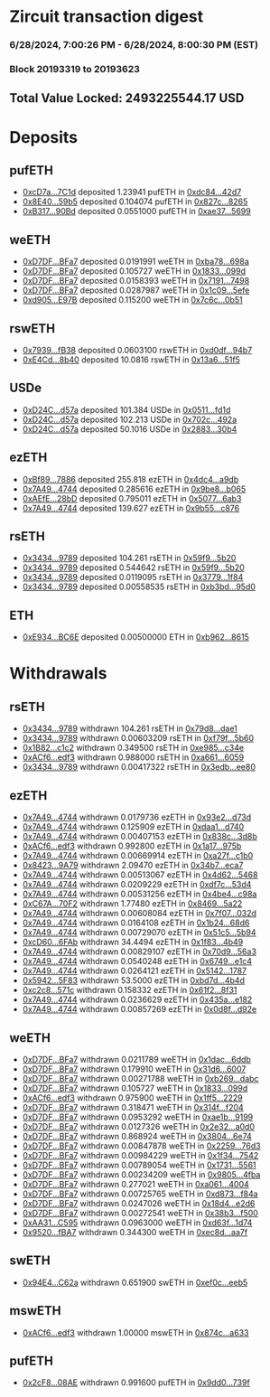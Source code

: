 # Zircuit transaction digest
### 6/28/2024, 7:00:26 PM - 6/28/2024, 8:00:30 PM (EST)
### Block 20193319 to 20193623

## Total Value Locked: 2493225544.17 USD

# Deposits
## pufETH
- [0xcD7a...7C1d](https://etherscan.io/address/0xcD7a011517F5C038995aFAF5a84F4959E0F07C1d) deposited 1.23941 pufETH in [0xdc84...42d7](https://etherscan.io/tx/0xcD7a011517F5C038995aFAF5a84F4959E0F07C1d)
- [0x8E40...59b5](https://etherscan.io/address/0x8E40D11d55efa22aE81D419Bc1ed7A8Cb24659b5) deposited 0.104074 pufETH in [0x827c...8265](https://etherscan.io/tx/0x8E40D11d55efa22aE81D419Bc1ed7A8Cb24659b5)
- [0xB317...90Bd](https://etherscan.io/address/0xB3176E67b50B4B76a76fD0cCca88133B8B2690Bd) deposited 0.0551000 pufETH in [0xae37...5699](https://etherscan.io/tx/0xB3176E67b50B4B76a76fD0cCca88133B8B2690Bd)
## weETH
- [0xD7DF...BFa7](https://etherscan.io/address/0xD7DF7E085214743530afF339aFC420c7c720BFa7) deposited 0.0191991 weETH in [0xba78...698a](https://etherscan.io/tx/0xD7DF7E085214743530afF339aFC420c7c720BFa7)
- [0xD7DF...BFa7](https://etherscan.io/address/0xD7DF7E085214743530afF339aFC420c7c720BFa7) deposited 0.105727 weETH in [0x1833...099d](https://etherscan.io/tx/0xD7DF7E085214743530afF339aFC420c7c720BFa7)
- [0xD7DF...BFa7](https://etherscan.io/address/0xD7DF7E085214743530afF339aFC420c7c720BFa7) deposited 0.0158393 weETH in [0x7191...7498](https://etherscan.io/tx/0xD7DF7E085214743530afF339aFC420c7c720BFa7)
- [0xD7DF...BFa7](https://etherscan.io/address/0xD7DF7E085214743530afF339aFC420c7c720BFa7) deposited 0.0287987 weETH in [0x1c09...5efe](https://etherscan.io/tx/0xD7DF7E085214743530afF339aFC420c7c720BFa7)
- [0xd905...E97B](https://etherscan.io/address/0xd9056a797cea3d1e943Bf720944b4445D2D5E97B) deposited 0.115200 weETH in [0x7c6c...0b51](https://etherscan.io/tx/0xd9056a797cea3d1e943Bf720944b4445D2D5E97B)
## rswETH
- [0x7939...fB38](https://etherscan.io/address/0x79398D86269A3f34Ece4641cFB646295Fd24fB38) deposited 0.0603100 rswETH in [0xd0df...94b7](https://etherscan.io/tx/0x79398D86269A3f34Ece4641cFB646295Fd24fB38)
- [0xE4Cd...8b40](https://etherscan.io/address/0xE4Cde89434732aE46d3cC124fC0215D523F08b40) deposited 10.0816 rswETH in [0x13a6...51f5](https://etherscan.io/tx/0xE4Cde89434732aE46d3cC124fC0215D523F08b40)
## USDe
- [0xD24C...d57a](https://etherscan.io/address/0xD24Cfe2d0fa81369ca6291c28ac5426e16B6d57a) deposited 101.384 USDe in [0x0511...fd1d](https://etherscan.io/tx/0xD24Cfe2d0fa81369ca6291c28ac5426e16B6d57a)
- [0xD24C...d57a](https://etherscan.io/address/0xD24Cfe2d0fa81369ca6291c28ac5426e16B6d57a) deposited 102.213 USDe in [0x702c...492a](https://etherscan.io/tx/0xD24Cfe2d0fa81369ca6291c28ac5426e16B6d57a)
- [0xD24C...d57a](https://etherscan.io/address/0xD24Cfe2d0fa81369ca6291c28ac5426e16B6d57a) deposited 50.1016 USDe in [0x2883...30b4](https://etherscan.io/tx/0xD24Cfe2d0fa81369ca6291c28ac5426e16B6d57a)
## ezETH
- [0xBf89...7886](https://etherscan.io/address/0xBf891E7eFCC98A8239385D3172bA10AD593c7886) deposited 255.818 ezETH in [0x4dc4...a9db](https://etherscan.io/tx/0xBf891E7eFCC98A8239385D3172bA10AD593c7886)
- [0x7A49...4744](https://etherscan.io/address/0x7A493Be5c2ce014cD049Bf178a1ac0Db1B434744) deposited 0.285616 ezETH in [0x9be8...b065](https://etherscan.io/tx/0x7A493Be5c2ce014cD049Bf178a1ac0Db1B434744)
- [0xAEfE...28bD](https://etherscan.io/address/0xAEfEBCbf790b4e6a8D40475cEe1c4D9ce1B928bD) deposited 0.795011 ezETH in [0x5077...6ab3](https://etherscan.io/tx/0xAEfEBCbf790b4e6a8D40475cEe1c4D9ce1B928bD)
- [0x7A49...4744](https://etherscan.io/address/0x7A493Be5c2ce014cD049Bf178a1ac0Db1B434744) deposited 139.627 ezETH in [0x9b55...c876](https://etherscan.io/tx/0x7A493Be5c2ce014cD049Bf178a1ac0Db1B434744)
## rsETH
- [0x3434...9789](https://etherscan.io/address/0x34349c5569e7B846c3558961552D2202760A9789) deposited 104.261 rsETH in [0x59f9...5b20](https://etherscan.io/tx/0x34349c5569e7B846c3558961552D2202760A9789)
- [0x3434...9789](https://etherscan.io/address/0x34349c5569e7B846c3558961552D2202760A9789) deposited 0.544642 rsETH in [0x59f9...5b20](https://etherscan.io/tx/0x34349c5569e7B846c3558961552D2202760A9789)
- [0x3434...9789](https://etherscan.io/address/0x34349c5569e7B846c3558961552D2202760A9789) deposited 0.0119095 rsETH in [0x3779...1f84](https://etherscan.io/tx/0x34349c5569e7B846c3558961552D2202760A9789)
- [0x3434...9789](https://etherscan.io/address/0x34349c5569e7B846c3558961552D2202760A9789) deposited 0.00558535 rsETH in [0xb3bd...95d0](https://etherscan.io/tx/0x34349c5569e7B846c3558961552D2202760A9789)
## ETH
- [0xE934...BC6E](https://etherscan.io/address/0xE934D7f42676EAa1ae72F5a84d5b3Ec17dD4BC6E) deposited 0.00500000 ETH in [0xb962...8615](https://etherscan.io/tx/0xE934D7f42676EAa1ae72F5a84d5b3Ec17dD4BC6E)
# Withdrawals
## rsETH
- [0x3434...9789](https://etherscan.io/address/0x34349c5569e7B846c3558961552D2202760A9789) withdrawn 104.261 rsETH in [0x79d8...dae1](https://etherscan.io/tx/0x34349c5569e7B846c3558961552D2202760A9789)
- [0x3434...9789](https://etherscan.io/address/0x34349c5569e7B846c3558961552D2202760A9789) withdrawn 0.00603209 rsETH in [0xf79f...5b60](https://etherscan.io/tx/0x34349c5569e7B846c3558961552D2202760A9789)
- [0x1B82...c1c2](https://etherscan.io/address/0x1B82f89b7149D1C4De6e0AEfeda3f9503cAbc1c2) withdrawn 0.349500 rsETH in [0xe985...c34e](https://etherscan.io/tx/0x1B82f89b7149D1C4De6e0AEfeda3f9503cAbc1c2)
- [0xACf6...edf3](https://etherscan.io/address/0xACf61Fd6D3E5db006823dFE041De1208aF0bedf3) withdrawn 0.988000 rsETH in [0xa661...6059](https://etherscan.io/tx/0xACf61Fd6D3E5db006823dFE041De1208aF0bedf3)
- [0x3434...9789](https://etherscan.io/address/0x34349c5569e7B846c3558961552D2202760A9789) withdrawn 0.00417322 rsETH in [0x3edb...ee80](https://etherscan.io/tx/0x34349c5569e7B846c3558961552D2202760A9789)
## ezETH
- [0x7A49...4744](https://etherscan.io/address/0x7A493Be5c2ce014cD049Bf178a1ac0Db1B434744) withdrawn 0.0179736 ezETH in [0x93e2...d73d](https://etherscan.io/tx/0x7A493Be5c2ce014cD049Bf178a1ac0Db1B434744)
- [0x7A49...4744](https://etherscan.io/address/0x7A493Be5c2ce014cD049Bf178a1ac0Db1B434744) withdrawn 0.125909 ezETH in [0xdaa1...d740](https://etherscan.io/tx/0x7A493Be5c2ce014cD049Bf178a1ac0Db1B434744)
- [0x7A49...4744](https://etherscan.io/address/0x7A493Be5c2ce014cD049Bf178a1ac0Db1B434744) withdrawn 0.00407153 ezETH in [0x838c...3d8b](https://etherscan.io/tx/0x7A493Be5c2ce014cD049Bf178a1ac0Db1B434744)
- [0xACf6...edf3](https://etherscan.io/address/0xACf61Fd6D3E5db006823dFE041De1208aF0bedf3) withdrawn 0.992800 ezETH in [0x1a17...975b](https://etherscan.io/tx/0xACf61Fd6D3E5db006823dFE041De1208aF0bedf3)
- [0x7A49...4744](https://etherscan.io/address/0x7A493Be5c2ce014cD049Bf178a1ac0Db1B434744) withdrawn 0.00669914 ezETH in [0xa27f...c1b0](https://etherscan.io/tx/0x7A493Be5c2ce014cD049Bf178a1ac0Db1B434744)
- [0x8423...9A79](https://etherscan.io/address/0x842333eBa5cbfc9bE5C3A4aD8353D03760109A79) withdrawn 2.09470 ezETH in [0x34b7...eca7](https://etherscan.io/tx/0x842333eBa5cbfc9bE5C3A4aD8353D03760109A79)
- [0x7A49...4744](https://etherscan.io/address/0x7A493Be5c2ce014cD049Bf178a1ac0Db1B434744) withdrawn 0.00513067 ezETH in [0x4d62...5468](https://etherscan.io/tx/0x7A493Be5c2ce014cD049Bf178a1ac0Db1B434744)
- [0x7A49...4744](https://etherscan.io/address/0x7A493Be5c2ce014cD049Bf178a1ac0Db1B434744) withdrawn 0.0209229 ezETH in [0xdf7c...53d4](https://etherscan.io/tx/0x7A493Be5c2ce014cD049Bf178a1ac0Db1B434744)
- [0x7A49...4744](https://etherscan.io/address/0x7A493Be5c2ce014cD049Bf178a1ac0Db1B434744) withdrawn 0.00531256 ezETH in [0x4be4...c98a](https://etherscan.io/tx/0x7A493Be5c2ce014cD049Bf178a1ac0Db1B434744)
- [0xC67A...70F2](https://etherscan.io/address/0xC67Ad4730CBc4Cf8a99c590ddb5d1351c9AB70F2) withdrawn 1.77480 ezETH in [0x8469...5a22](https://etherscan.io/tx/0xC67Ad4730CBc4Cf8a99c590ddb5d1351c9AB70F2)
- [0x7A49...4744](https://etherscan.io/address/0x7A493Be5c2ce014cD049Bf178a1ac0Db1B434744) withdrawn 0.00608084 ezETH in [0x7f07...032d](https://etherscan.io/tx/0x7A493Be5c2ce014cD049Bf178a1ac0Db1B434744)
- [0x7A49...4744](https://etherscan.io/address/0x7A493Be5c2ce014cD049Bf178a1ac0Db1B434744) withdrawn 0.0164108 ezETH in [0x1b24...68d6](https://etherscan.io/tx/0x7A493Be5c2ce014cD049Bf178a1ac0Db1B434744)
- [0x7A49...4744](https://etherscan.io/address/0x7A493Be5c2ce014cD049Bf178a1ac0Db1B434744) withdrawn 0.00729070 ezETH in [0x51c5...5b94](https://etherscan.io/tx/0x7A493Be5c2ce014cD049Bf178a1ac0Db1B434744)
- [0xcD60...6FAb](https://etherscan.io/address/0xcD60678472AcfdABA912fFF2cE85cE54fB556FAb) withdrawn 34.4494 ezETH in [0x1f83...4b49](https://etherscan.io/tx/0xcD60678472AcfdABA912fFF2cE85cE54fB556FAb)
- [0x7A49...4744](https://etherscan.io/address/0x7A493Be5c2ce014cD049Bf178a1ac0Db1B434744) withdrawn 0.00829107 ezETH in [0x70d9...56a3](https://etherscan.io/tx/0x7A493Be5c2ce014cD049Bf178a1ac0Db1B434744)
- [0x7A49...4744](https://etherscan.io/address/0x7A493Be5c2ce014cD049Bf178a1ac0Db1B434744) withdrawn 0.0540248 ezETH in [0x6749...e1c4](https://etherscan.io/tx/0x7A493Be5c2ce014cD049Bf178a1ac0Db1B434744)
- [0x7A49...4744](https://etherscan.io/address/0x7A493Be5c2ce014cD049Bf178a1ac0Db1B434744) withdrawn 0.0264121 ezETH in [0x5142...1787](https://etherscan.io/tx/0x7A493Be5c2ce014cD049Bf178a1ac0Db1B434744)
- [0x5942...5F83](https://etherscan.io/address/0x59426902B232182A6e833903761Ef617E1375F83) withdrawn 53.5000 ezETH in [0xbd7d...4b4d](https://etherscan.io/tx/0x59426902B232182A6e833903761Ef617E1375F83)
- [0xc2c8...571c](https://etherscan.io/address/0xc2c8fcFAfb713E8Da8Dc54e3faE4C23636a1571c) withdrawn 0.158332 ezETH in [0x61f2...8f31](https://etherscan.io/tx/0xc2c8fcFAfb713E8Da8Dc54e3faE4C23636a1571c)
- [0x7A49...4744](https://etherscan.io/address/0x7A493Be5c2ce014cD049Bf178a1ac0Db1B434744) withdrawn 0.0236629 ezETH in [0x435a...e182](https://etherscan.io/tx/0x7A493Be5c2ce014cD049Bf178a1ac0Db1B434744)
- [0x7A49...4744](https://etherscan.io/address/0x7A493Be5c2ce014cD049Bf178a1ac0Db1B434744) withdrawn 0.00857269 ezETH in [0x0d8f...d92e](https://etherscan.io/tx/0x7A493Be5c2ce014cD049Bf178a1ac0Db1B434744)
## weETH
- [0xD7DF...BFa7](https://etherscan.io/address/0xD7DF7E085214743530afF339aFC420c7c720BFa7) withdrawn 0.0211789 weETH in [0x1dac...6ddb](https://etherscan.io/tx/0xD7DF7E085214743530afF339aFC420c7c720BFa7)
- [0xD7DF...BFa7](https://etherscan.io/address/0xD7DF7E085214743530afF339aFC420c7c720BFa7) withdrawn 0.179910 weETH in [0x31d6...6007](https://etherscan.io/tx/0xD7DF7E085214743530afF339aFC420c7c720BFa7)
- [0xD7DF...BFa7](https://etherscan.io/address/0xD7DF7E085214743530afF339aFC420c7c720BFa7) withdrawn 0.00271788 weETH in [0xb269...dabc](https://etherscan.io/tx/0xD7DF7E085214743530afF339aFC420c7c720BFa7)
- [0xD7DF...BFa7](https://etherscan.io/address/0xD7DF7E085214743530afF339aFC420c7c720BFa7) withdrawn 0.105727 weETH in [0x1833...099d](https://etherscan.io/tx/0xD7DF7E085214743530afF339aFC420c7c720BFa7)
- [0xACf6...edf3](https://etherscan.io/address/0xACf61Fd6D3E5db006823dFE041De1208aF0bedf3) withdrawn 0.975900 weETH in [0x1ff5...2229](https://etherscan.io/tx/0xACf61Fd6D3E5db006823dFE041De1208aF0bedf3)
- [0xD7DF...BFa7](https://etherscan.io/address/0xD7DF7E085214743530afF339aFC420c7c720BFa7) withdrawn 0.318471 weETH in [0x314f...f204](https://etherscan.io/tx/0xD7DF7E085214743530afF339aFC420c7c720BFa7)
- [0xD7DF...BFa7](https://etherscan.io/address/0xD7DF7E085214743530afF339aFC420c7c720BFa7) withdrawn 0.0953292 weETH in [0xae1b...9199](https://etherscan.io/tx/0xD7DF7E085214743530afF339aFC420c7c720BFa7)
- [0xD7DF...BFa7](https://etherscan.io/address/0xD7DF7E085214743530afF339aFC420c7c720BFa7) withdrawn 0.0127326 weETH in [0x2e32...a0d0](https://etherscan.io/tx/0xD7DF7E085214743530afF339aFC420c7c720BFa7)
- [0xD7DF...BFa7](https://etherscan.io/address/0xD7DF7E085214743530afF339aFC420c7c720BFa7) withdrawn 0.868924 weETH in [0x3804...6e74](https://etherscan.io/tx/0xD7DF7E085214743530afF339aFC420c7c720BFa7)
- [0xD7DF...BFa7](https://etherscan.io/address/0xD7DF7E085214743530afF339aFC420c7c720BFa7) withdrawn 0.00847878 weETH in [0x2259...76d3](https://etherscan.io/tx/0xD7DF7E085214743530afF339aFC420c7c720BFa7)
- [0xD7DF...BFa7](https://etherscan.io/address/0xD7DF7E085214743530afF339aFC420c7c720BFa7) withdrawn 0.00984229 weETH in [0x1f34...7542](https://etherscan.io/tx/0xD7DF7E085214743530afF339aFC420c7c720BFa7)
- [0xD7DF...BFa7](https://etherscan.io/address/0xD7DF7E085214743530afF339aFC420c7c720BFa7) withdrawn 0.00789054 weETH in [0x1731...5561](https://etherscan.io/tx/0xD7DF7E085214743530afF339aFC420c7c720BFa7)
- [0xD7DF...BFa7](https://etherscan.io/address/0xD7DF7E085214743530afF339aFC420c7c720BFa7) withdrawn 0.00234209 weETH in [0x9805...4fba](https://etherscan.io/tx/0xD7DF7E085214743530afF339aFC420c7c720BFa7)
- [0xD7DF...BFa7](https://etherscan.io/address/0xD7DF7E085214743530afF339aFC420c7c720BFa7) withdrawn 0.277021 weETH in [0xa061...4004](https://etherscan.io/tx/0xD7DF7E085214743530afF339aFC420c7c720BFa7)
- [0xD7DF...BFa7](https://etherscan.io/address/0xD7DF7E085214743530afF339aFC420c7c720BFa7) withdrawn 0.00725765 weETH in [0xd873...f84a](https://etherscan.io/tx/0xD7DF7E085214743530afF339aFC420c7c720BFa7)
- [0xD7DF...BFa7](https://etherscan.io/address/0xD7DF7E085214743530afF339aFC420c7c720BFa7) withdrawn 0.0247026 weETH in [0x18d4...e2d6](https://etherscan.io/tx/0xD7DF7E085214743530afF339aFC420c7c720BFa7)
- [0xD7DF...BFa7](https://etherscan.io/address/0xD7DF7E085214743530afF339aFC420c7c720BFa7) withdrawn 0.00272541 weETH in [0x38b3...f500](https://etherscan.io/tx/0xD7DF7E085214743530afF339aFC420c7c720BFa7)
- [0xAA31...C595](https://etherscan.io/address/0xAA312EB19552F924dfC47bFefE47F35A902fC595) withdrawn 0.0963000 weETH in [0xd63f...1d74](https://etherscan.io/tx/0xAA312EB19552F924dfC47bFefE47F35A902fC595)
- [0x9520...fBA7](https://etherscan.io/address/0x9520F29c6EdCb89cB3100CED14CbabBcBEd0fBA7) withdrawn 0.344300 weETH in [0xec8d...aa7f](https://etherscan.io/tx/0x9520F29c6EdCb89cB3100CED14CbabBcBEd0fBA7)
## swETH
- [0x94E4...C62a](https://etherscan.io/address/0x94E4F28C44130eb6F46e8542828650f3b4f8C62a) withdrawn 0.651900 swETH in [0xef0c...eeb5](https://etherscan.io/tx/0x94E4F28C44130eb6F46e8542828650f3b4f8C62a)
## mswETH
- [0xACf6...edf3](https://etherscan.io/address/0xACf61Fd6D3E5db006823dFE041De1208aF0bedf3) withdrawn 1.00000 mswETH in [0x874c...a633](https://etherscan.io/tx/0xACf61Fd6D3E5db006823dFE041De1208aF0bedf3)
## pufETH
- [0x2cF8...08AE](https://etherscan.io/address/0x2cF85dA3cdCB27fC58d1a880625B3942E40008AE) withdrawn 0.991600 pufETH in [0x9dd0...739f](https://etherscan.io/tx/0x2cF85dA3cdCB27fC58d1a880625B3942E40008AE)
